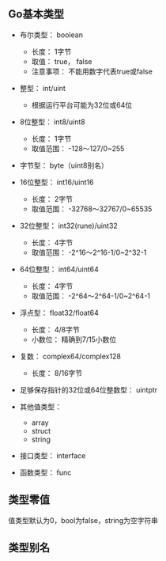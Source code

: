 ## Go基本类型

- 布尔类型： boolean
    - 长度： 1字节
    - 取值： true， false
    - 注意事项： 不能用数字代表true或false

- 整型： int/uint
    - 根据运行平台可能为32位或64位
    
- 8位整型： int8/uint8
    - 长度： 1字节
    - 取值范围： -128～127/0~255
    
- 字节型： byte（uint8别名）

- 16位整型： int16/uint16
    - 长度： 2字节
    - 取值范围： -32768～32767/0~65535
    
- 32位整型： int32(rune)/uint32
    - 长度： 4字节
    - 取值范围： -2^16～2^16-1/0~2^32-1
    
- 64位整型： int64/uint64
    - 长度： 4字节
    - 取值范围： -2^64～2^64-1/0~2^64-1

- 浮点型： float32/float64
    - 长度： 4/8字节
    - 小数位： 精确到7/15小数位
    
    
- 复数： complex64/complex128
    - 长度： 8/16字节
    
- 足够保存指针的32位或64位整数型： uintptr

- 其他值类型：
    - array
    - struct
    - string
    
- 接口类型： interface

- 函数类型： func

## 类型零值

值类型默认为0，bool为false，string为空字符串


## 类型别名
